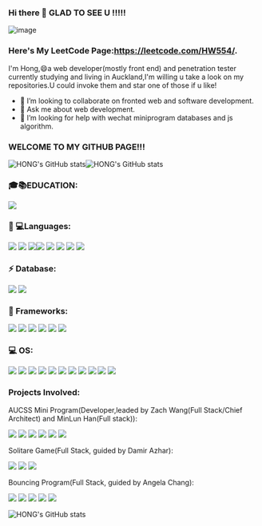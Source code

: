    ### Hi there 👋 GLAD TO SEE U !!!!!
   
   ![image](https://user-images.githubusercontent.com/78581470/141599881-ea0e9ebc-7e6f-4124-8298-6650dab5fe0c.png)
   ### Here's My LeetCode Page:https://leetcode.com/HW554/.

   I'm Hong,😄a web developer(mostly front end) and penetration tester currently studying  and living in Auckland,I'm willing u take a look on my repositories.U could invoke them      and star one of those if u like! 
   - 👯 I’m looking to collaborate on fronted web and software development. 
   - 💬 Ask me about web development. 
   - 🤔 I’m looking for help with wechat miniprogram databases and js algorithm.
 ### WELCOME TO MY GITHUB PAGE!!!
 ![HONG's GitHub stats](https://github-readme-stats.vercel.app/api?username=hwen554&show_icons=true&theme=radical)![HONG's GitHub stats](https://github-readme-streak-stats.herokuapp.com/?user=hwen554&show_icons=true&theme=radical)
 

   ### 🎓📚EDUCATION:
   ![](https://img.shields.io/badge/UOA-CS-orange)
### 👩‍ 💻Languages:
![](https://img.shields.io/badge/python-3.9-orange) ![](https://img.shields.io/badge/GitLab-330F63?style=flat&logo=gitlab&logoColor=white)  ![](https://img.shields.io/badge/HTML5-E34F26?style=flat&logo=html5&logoColor=white)![](https://img.shields.io/badge/CSS3-1572B6?style=flat&logo=css3&logoColor=white) ![](https://img.shields.io/badge/JavaScript-323330?style=flat&logo=javascript&logoColor=F7DF1E) ![](https://img.shields.io/badge/C-00599C?style=flat&logo=c&logoColor=white) ![](https://img.shields.io/badge/Java-ED8B00?style=flat&logo=java&logoColor=white) ![](https://img.shields.io/badge/PHP-777BB4?style=flat&logo=php&logoColor=white)
### ⚡ Database:
![](https://img.shields.io/badge/MySQL-00000F?style=flat&logo=mysql&logoColor=white) ![](https://img.shields.io/badge/Microsoft%20SQL%20Server-CC2927?style=flat&logo=microsoft%20sql%20server&logoColor=white) 
### 🚀 Frameworks:
![](https://img.shields.io/badge/Visual_Studio_Code-0078D4?style=flat&logo=visual%20studio%20code&logoColor=white) ![](https://img.shields.io/badge/Node.js-339933?style=flat&logo=nodedotjs&logoColor=white) ![](	https://img.shields.io/badge/React-20232A?style=flat&logo=react&logoColor=61DAFB) ![](https://img.shields.io/badge/Flask-000000?style=flat&logo=flask&logoColor=white) ![](https://img.shields.io/badge/Git-F05032?style=flat&logo=git&logoColor=white) ![](https://img.shields.io/badge/PowerShell-5391FE?style=flat&logo=PowerShell&logoColor=white) 
### 💻 OS:
![](https://img.shields.io/badge/Eclipse-2C2255?style=flat&logo=eclipse&logoColor=white) ![](https://img.shields.io/badge/PyCharm-000000.svg?&style=flat&logo=PyCharm&logoColor=white) ![](https://img.shields.io/badge/phpstorm-143?style=flat&logo=phpstorm&logoColor=black&color=black&labelColor=darkorchid) ![](https://img.shields.io/badge/IntelliJIDEA-000000.svg?style=flat&logo=intellij-idea&logoColor=white) ![](https://img.shields.io/badge/Notepad++-90E59A.svg?style=flat&logo=notepad%2B%2B&logoColor=black) ![](https://img.shields.io/badge/Spyder-838485?style=flat&logo=spyder%20ide&logoColor=maroon) ![](https://img.shields.io/badge/Windows-0078D6?style=flat&logo=windows&logoColor=white) ![](https://img.shields.io/badge/Linux-FCC624?style=flat&logo=linux&logoColor=black) ![](https://img.shields.io/badge/Ubuntu-E95420?style=flat&logo=ubuntu&logoColor=white) ![](https://img.shields.io/badge/Kali_Linux-557C94?style=flat&logo=kali-linux&logoColor=white) ![](https://img.shields.io/badge/mac%20os-000000?style=flat&logo=apple&logoColor=white) ![]()

### Projects Involved:

AUCSS Mini Program(Developer,leaded by Zach Wang(Full Stack/Chief Architect) and MinLun Han(Full stack)):

![](https://img.shields.io/badge/HTML5-E34F26?style=flat&logo=html5&logoColor=white) ![](https://img.shields.io/badge/CSS3-1572B6?style=flat&logo=css3&logoColor=white) ![](https://img.shields.io/badge/JavaScript-323330?style=flat&logo=javascript&logoColor=F7DF1E) ![](https://img.shields.io/badge/Node.js-339933?style=flat&logo=nodedotjs&logoColor=white) ![](https://img.shields.io/badge/Visual_Studio_Code-0078D4?style=flat&logo=visual%20studio%20code&logoColor=white) ![](https://img.shields.io/badge/Github-F05032?style=flat&logo=github&logoColor=white)

Solitare Game(Full Stack, guided by Damir Azhar):

![](https://img.shields.io/badge/python-3.9-orange) ![](https://img.shields.io/badge/PyCharm-000000.svg?&style=flat&logo=PyCharm&logoColor=white) ![](https://img.shields.io/badge/Visual_Studio_Code-0078D4?style=flat&logo=visual%20studio%20code&logoColor=white) 

Bouncing Program(Full Stack, guided by Angela Chang):

![](https://img.shields.io/badge/Java-ED8B00?style=flat&logo=java&logoColor=white) ![](https://img.shields.io/badge/IntelliJIDEA-000000.svg?style=flat&logo=intellij-idea&logoColor=white) ![](https://img.shields.io/badge/Visual_Studio_Code-0078D4?style=flat&logo=visual%20studio%20code&logoColor=white)  ![](https://img.shields.io/badge/Notepad++-90E59A.svg?style=flat&logo=notepad%2B%2B&logoColor=black) ![](https://img.shields.io/badge/TextPad-8-red)


 ![HONG's GitHub stats](https://github-readme-stats.vercel.app/api/top-langs/?username=hwen554&show_icons=true&theme=radical)  
 
 







<!--
**hwen554/hwen554** is a ✨ _special_ ✨ repository because its `README.md` (this file) appears on your GitHub profile.

Here are some ideas to get you started:

- 🔭 I’m currently working on ...
- 🌱 I’m currently learning ...
- 👯 I’m looking to collaborate on ...
- 🤔 I’m looking for help with ...
- 💬 Ask me about ...
- 📫 How to reach me: ...
- 😄 Pronouns: ...
- ⚡ Fun fact: ...
-->
